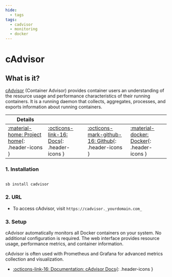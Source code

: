 ```yaml
---
hide:
  - tags
tags:
  - cadvisor
  - monitoring
  - docker
---
```


# cAdvisor

## What is it?

[cAdvisor](https://github.com/google/cadvisor) (Container Advisor) provides container users an understanding of the resource usage and performance characteristics of their running containers. It is a running daemon that collects, aggregates, processes, and exports information about running containers.

| Details     |             |             |             |
|-------------|-------------|-------------|-------------|
| [:material-home: Project home](https://github.com/google/cadvisor){: .header-icons } | [:octicons-link-16: Docs](https://github.com/google/cadvisor/tree/master/docs){: .header-icons } | [:octicons-mark-github-16: Github](https://github.com/google/cadvisor){: .header-icons } | [:material-docker: Docker](https://gcr.io/cadvisor/cadvisor){: .header-icons }|

### 1. Installation

``` shell

sb install cadvisor

```

### 2. URL

- To access cAdvisor, visit `https://cadvisor._yourdomain.com_`

### 3. Setup

cAdvisor automatically monitors all Docker containers on your system. No additional configuration is required. The web interface provides resource usage, performance metrics, and container information.

cAdvisor is often used with Prometheus and Grafana for advanced metrics collection and visualization.

- [:octicons-link-16: Documentation: cAdvisor Docs](https://github.com/google/cadvisor/tree/master/docs){: .header-icons }
